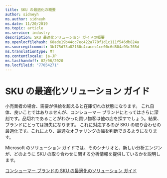 ```yaml
---
title: SKU の最適化の概要
author: sidneyh
ms.author: sidneyh
ms.date: 11/20/2019
ms.topic: article
ms.service: industry
description: SKU 最適化ソリューション ガイドの概要
ms.openlocfilehash: 68ade19b44cc7ec422a778f1d1c111f546db824a
ms.sourcegitcommit: 3b175d73a82160c4cacec1ce00c6d804a93c765d
ms.translationtype: MT
ms.contentlocale: ja-JP
ms.lasthandoff: 02/06/2020
ms.locfileid: "77054271"
---
```

# <a name="sku-optimization-solution-guide"></a>SKU の最適化ソリューション ガイド

小売業者の場合、需要が供給を超えると在庫切れの状態になります。 これ自体、良いことではありませんが、コンシューマー ブランドにとってはさらに深刻です。品切れであることがわかった買い物客は他の店を探すでしょう。結果、ブランドにとっては損失になります。 これに対応するのが SKU の取り合わせの最適化です。これにより、最適なオファリングの幅を判断できるようになります。  

Microsoft のソリューション ガイドでは、そのシナリオと、新しい分析エンジンが、どのように SKU の取り合わせに関する分析情報を提供しているかを説明します。 

[コンシューマー ブランドの SKU の最適化のソリューション ガイド](/azure/industry/retail/sku-optimization-solution-guide)
